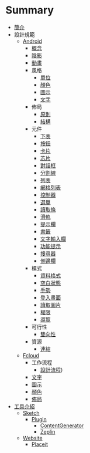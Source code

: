 # Summary

* [簡介](README.md)
* 設計規範
   * [Android](design_pattern/android/README.md)
       * [概念](design_pattern/android/concept.md)
       * [陰影](design_pattern/android/shadow.md)
       * [動畫](design_pattern/android/animation.md)
       * 風格
           * [單位](design_pattern/android/layout/unit.md)
           * [顏色](design_pattern/android/style/color.md)
           * [圖示](design_pattern/android/style/icon.md)
           * [文字](design_pattern/android/style/font.md)
       * 佈局
           * [原則](design_pattern/android/layout/principle.md)
           * [結構](design_pattern/android/layout/structure.md)
       * 元件
           * [下表](design_pattern/android/component/bottom_sheet.md)
           * [按鈕](design_pattern/android/component/button.md)
           * [卡片](design_pattern/android/component/card.md)
           * [芯片](design_pattern/android/component/chip.md)
           * [對話框](design_pattern/android/component/dialog.md)
           * [分割線](design_pattern/android/component/divider.md)
           * [列表](design_pattern/android/component/list.md)
           * [網格列表](design_pattern/android/component/grid_list.md)
           * [控制器](design_pattern/android/component/control.md)
           * [選單](design_pattern/android/component/menu.md)
           * [讀取條](design_pattern/android/component/progress.md)
           * [滑軌](design_pattern/android/component/slider.md)
           * [提示欄](design_pattern/android/component/snackbar.md)
           * [書籤](design_pattern/android/component/tab.md)
           * [文字輸入欄](design_pattern/android/component/textfield.md)
           * [功能提示](design_pattern/android/component/tooltips.md)
           * [搜尋器](design_pattern/android/component/search.md)
           * [側邊欄](design_pattern/android/component/drawer.md)
       * 模式
           * [資料格式](design_pattern/android/pattern/data_format.md)
           * [空白狀態](design_pattern/android/pattern/empty_state.md)
           * [手勢](design_pattern/android/pattern/gesture.md)
           * [登入畫面](design_pattern/android/pattern/launch_screen.md)
           * [讀取圖片](design_pattern/android/pattern/loaging_image.md)
           * [權限](design_pattern/android/pattern/permission.md)
           * [導覽](design_pattern/android/pattern/navigation.md)
       * 可行性
           * [雙向性](design_pattern/android/usability/bidirectionality.md)
       * 資源
           * [連結](design_pattern/android/resource/links.md)
   * [Fcloud](design_pattern/fcloud/README.md)
       * 工作流程
           * [設計流程](fcloud/work_flow/design_flow.md))      
       * [文字](fcloud/design_pattern/font.md)
       * [圖示](fcloud/design_pattern/icon.md)
       * [顏色](fcloud/design_pattern/color.md)
       * [佈局](fcloud/design_pattern/layout.md)
* [工具介紹](tools/README.md)
   * [Sketch](tools/sketch.md)
       * [Plugin](tools/plugin/README.md)
           * [ContentGenerator](tools/plugin/contentgenerator.md)
           * [Zeplin](tools/plugin/zeplin.md)
   * [Website](tools/website/README.md)
       * [Placeit](tools/website/placeit.md)

